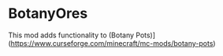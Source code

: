 # BotanyOres

This mod adds functionality to (Botany Pots)](https://www.curseforge.com/minecraft/mc-mods/botany-pots)

